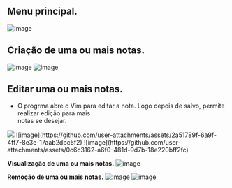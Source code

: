 <h2>Menu principal.</h2>

![image](https://github.com/user-attachments/assets/e94ff50d-ac92-4e1e-9212-17e5d79ee2ca)

<h2>Criação de uma ou mais notas.</h2>

![image](https://github.com/user-attachments/assets/e89cbd30-1f6a-4f28-b456-e0845760cd45)
![image](https://github.com/user-attachments/assets/d326ab1b-b0b1-4210-894d-0afe4daa204a)

<h2>Editar uma ou mais notas.</h2>
<ul>
<li>O progrma abre o Vim para editar a nota. Logo depois de salvo, permite realizar edição para mais<br>
     notas se desejar.</li>
     </ul>
<img src=![image](https://github.com/user-attachments/assets/d31af2ce-0ea1-4ecd-9764-e28573ce104e)>
![image](https://github.com/user-attachments/assets/2a51789f-6a9f-4ff7-8e3e-17aab2dbc5f2)
![image](https://github.com/user-attachments/assets/0c6c3162-a6f0-481d-9d7b-18e220bff2fc)

**Visualização de uma ou mais notas.**
![image](https://github.com/user-attachments/assets/3fc7626b-de99-49ae-b619-bfb66d57f915)

**Remoção de uma ou mais notas.**
![image](https://github.com/user-attachments/assets/b66f6d26-9e70-4973-80b1-6b921603aa27)
![image](https://github.com/user-attachments/assets/4e5f57c4-a6a5-4138-a969-d60d581ea058)



